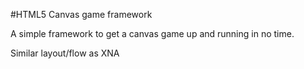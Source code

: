 #HTML5 Canvas game framework

A simple framework to get a canvas game up and running in no time.

Similar layout/flow as XNA